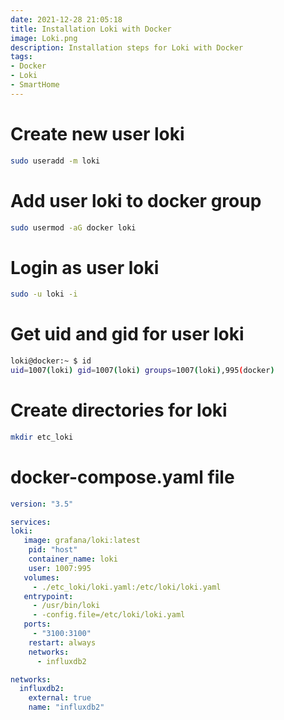 ```yaml
---
date: 2021-12-28 21:05:18
title: Installation Loki with Docker
image: Loki.png
description: Installation steps for Loki with Docker
tags: 
- Docker
- Loki
- SmartHome
---
```


# Create new user loki

~~~bash
sudo useradd -m loki
~~~

# Add user loki to docker group

~~~bash
sudo usermod -aG docker loki
~~~

# Login as user loki

~~~bash
sudo -u loki -i
~~~

# Get uid and gid for user loki

~~~bash
loki@docker:~ $ id
uid=1007(loki) gid=1007(loki) groups=1007(loki),995(docker)
~~~

# Create directories for loki

~~~bash
mkdir etc_loki
~~~

# docker-compose.yaml file

~~~yaml
version: "3.5"

services:
loki:
   image: grafana/loki:latest
    pid: "host"
    container_name: loki
    user: 1007:995
   volumes:
     - ./etc_loki/loki.yaml:/etc/loki/loki.yaml
   entrypoint:
     - /usr/bin/loki
     - -config.file=/etc/loki/loki.yaml
   ports:
     - "3100:3100"
    restart: always
    networks:
      - influxdb2

networks:
  influxdb2:
    external: true
    name: "influxdb2"
~~~
